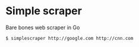 # Simple scraper

Bare bones web scraper in Go

````
$ simplescraper http://google.com http://cnn.com
````